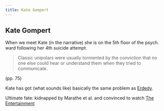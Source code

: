```yaml
---
title: Kate Gompert
---
```


Kate Gompert
------------

When we meet Kate (in the narrative) she is on the 5th floor of the psych. ward
following her 4th suicide attempt.

> Classic unipolars were usually tormented by the conviction that no one else
> could hear or understand them when they tried to communicate.

(pp. 75)

Kate has got (what sounds like) basically the same problem as [Erdedy](/characters/Erdedy).

Ultimate fate: kidnapped by Marathe et al. and convinced to watch [The Entertainment](/misc/The_Entertainment)
